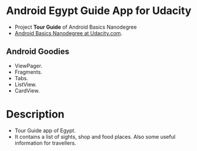 # Android Egypt Guide App for Udacity

- Project **Tour Guide** of Android Basics Nanodegree
- [Android Basics Nanodegree at Udacity.com](https://www.udacity.com/course/android-basics-nanodegree-by-google--nd803).

## Android Goodies
- ViewPager. 
- Fragments.
- Tabs.
- ListView.
- CardView.

# Description
- Tour Guide app of Egypt.
- It contains a list of sights, shop and food places. Also some useful information for travellers. 


